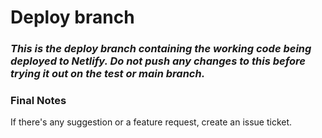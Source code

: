 # Deploy branch

### *This is the deploy branch containing the working code being deployed to **Netlify**. Do not push any changes to this before trying it out on the test or main branch.*

### Final Notes
If there's any suggestion or a feature request, create an issue ticket.